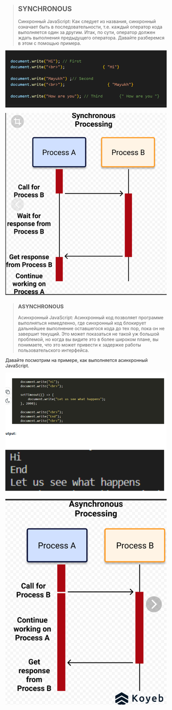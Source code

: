 > ## SYNCHRONOUS
 >Синхронный JavaScript: Как следует из названия, синхронный означает быть в последовательности, т.е. каждый оператор кода выполняется один за другим. Итак, по сути, оператор должен ждать выполнения предыдущего оператора.
Давайте разберемся в этом с помощью примера.

![](Screenshot_1.png)

![](Screenshot_2.png)

> ### ASYNCHRONOUS
 >Асинхронный JavaScript: Асинхронный код позволяет программе выполняться немедленно, где синхронный код блокирует дальнейшее выполнение оставшегося кода до тех пор, пока он не завершит текущий. Это может показаться не такой уж большой проблемой, но когда вы видите это в более широком плане, вы понимаете, что это может привести к задержке работы пользовательского интерфейса.

Давайте посмотрим на примере, как выполняется асинхронный JavaScript.

![](/Screenshot_3.png)

![](/Screenshot_4.png)